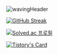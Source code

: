 
![wavingHeader](https://capsule-render.vercel.app/api?type=waving&height=200&text=Hello!%20%20I'm%20Charlotte&fontAlign=80&fontAlignY=40&color=gradient&fontSize=20)

<!--
[GitHub stats](https://github-readme-stats.vercel.app/api?username=devCharlotte&include_all_commits=true&show_icons=true&theme=radical)
-->

[![GitHub Streak](https://streak-stats.demolab.com/?user=devCharlotte&theme=highcontrast)](https://git.io/streak-stats)

[![Solved.ac
프로필](http://mazassumnida.wtf/api/v2/generate_badge?boj=devcharlotte)](https://solved.ac/devcharlotte)

[![Tistory's Card](https://github-readme-tistory-card.vercel.app/api?name={dev-charlotte}&postId={default})](https://github.com/loosie/github-readme-tistory-card)

